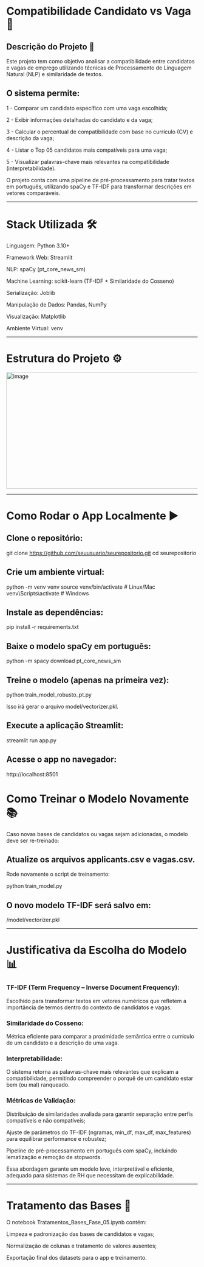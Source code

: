 # Compatibilidade Candidato vs Vaga 🔎
## Descrição do Projeto 📌

Este projeto tem como objetivo analisar a compatibilidade entre candidatos e vagas de emprego utilizando técnicas de Processamento de Linguagem Natural (NLP) e similaridade de textos.

## O sistema permite:

1 - Comparar um candidato específico com uma vaga escolhida;

2 - Exibir informações detalhadas do candidato e da vaga;

3 - Calcular o percentual de compatibilidade com base no currículo (CV) e descrição da vaga;

4 - Listar o Top 05 candidatos mais compatíveis para uma vaga;

5 - Visualizar palavras-chave mais relevantes na compatibilidade (interpretabilidade).

O projeto conta com uma pipeline de pré-processamento para tratar textos em português, utilizando spaCy e TF-IDF para transformar descrições em vetores comparáveis.

___________________________________________________________________________________________________________________________

# Stack Utilizada 🛠️

Linguagem: Python 3.10+

Framework Web: Streamlit

NLP: spaCy (pt_core_news_sm)

Machine Learning: scikit-learn (TF-IDF + Similaridade do Cosseno)

Serialização: Joblib

Manipulação de Dados: Pandas, NumPy

Visualização: Matplotlib

Ambiente Virtual: venv

___________________________________________________________________________________________________________________________

# Estrutura do Projeto ⚙️

<img width="541" height="306" alt="image" src="https://github.com/user-attachments/assets/e9176503-b137-4c2b-bf9d-75129da72b2b" />


___________________________________________________________________________________________________________________________

# Como Rodar o App Localmente ▶️

## Clone o repositório:

git clone https://github.com/seuusuario/seurepositorio.git
cd seurepositorio

## Crie um ambiente virtual:

python -m venv venv
source venv/bin/activate   # Linux/Mac
venv\Scripts\activate      # Windows

## Instale as dependências:

pip install -r requirements.txt

## Baixe o modelo spaCy em português:

python -m spacy download pt_core_news_sm

## Treine o modelo (apenas na primeira vez):

python train_model_robusto_pt.py

Isso irá gerar o arquivo model/vectorizer.pkl.

## Execute a aplicação Streamlit:

streamlit run app.py

## Acesse o app no navegador:

http://localhost:8501

# Como Treinar o Modelo Novamente 📚

Caso novas bases de candidatos ou vagas sejam adicionadas, o modelo deve ser re-treinado:

## Atualize os arquivos applicants.csv e vagas.csv.

Rode novamente o script de treinamento:

python train_model.py

## O novo modelo TF-IDF será salvo em:

/model/vectorizer.pkl

__________________________________________________________________________________________________________________________

# Justificativa da Escolha do Modelo 📊

### TF-IDF (Term Frequency – Inverse Document Frequency):
Escolhido para transformar textos em vetores numéricos que refletem a importância de termos dentro do contexto de candidatos e vagas.

### Similaridade do Cosseno:
Métrica eficiente para comparar a proximidade semântica entre o currículo de um candidato e a descrição de uma vaga.

### Interpretabilidade:
O sistema retorna as palavras-chave mais relevantes que explicam a compatibilidade, permitindo compreender o porquê de um candidato estar bem (ou mal) ranqueado.

### Métricas de Validação:

Distribuição de similaridades avaliada para garantir separação entre perfis compatíveis e não compatíveis;

Ajuste de parâmetros do TF-IDF (ngramas, min_df, max_df, max_features) para equilibrar performance e robustez;

Pipeline de pré-processamento em português com spaCy, incluindo lematização e remoção de stopwords.

Essa abordagem garante um modelo leve, interpretável e eficiente, adequado para sistemas de RH que necessitam de explicabilidade.

__________________________________________________________________________________________________________________________

# Tratamento das Bases 📖

O notebook Tratamentos_Bases_Fase_05.ipynb contém:

Limpeza e padronização das bases de candidatos e vagas;

Normalização de colunas e tratamento de valores ausentes;

Exportação final dos datasets para o app e treinamento.
